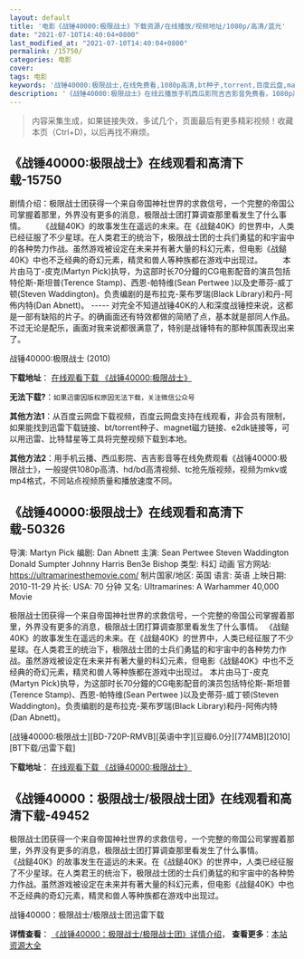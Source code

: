 ```yaml
---
layout: default
title: '电影《战锤40000:极限战士》下载资源/在线播放/视频地址/1080p/高清/蓝光'
date: "2021-07-10T14:40:04+0800"
last_modified_at: "2021-07-10T14:40:04+0800"
permalink: /15750/
categories: 电影
cover:
tags: 电影
keywords: '战锤40000:极限战士,在线免费看,1080p高清,bt种子,torrent,百度云盘,magnet,磁力链,迅雷下载资源'
description: '《战锤40000:极限战士》在线云播放手机西瓜影院吉吉影音免费看，1080p高清bd/hd未删减完整版和tc抢先枪版，mkv/mp4格式，附带bt/torrent种子、magnet/磁力链、百度云盘、网盘资源迅雷下载链接'
---
```


>内容采集生成，如果链接失效，多试几个，页面最后有更多精彩视频！收藏本页（Ctrl+D)，以后再找不麻烦。


## 《战锤40000:极限战士》在线观看和高清下载-15750

剧情介绍：极限战士团获得一个来自帝国神社世界的求救信号，一个完整的帝国公司掌握着那里，外界没有更多的消息，极限战士团打算调查那里看发生了什么事情。  　　《战鎚40K》的故事发生在遥远的未来。在《战鎚40K》的世界中，人类已经征服了不少星球。在人类君王的统治下，极限战士团的士兵们勇猛的和宇宙中的各种势力作战。虽然游戏被设定在未来并有著大量的科幻元素，但电影《战鎚40K》中也不乏经典的奇幻元素，精灵和兽人等种族都在游戏中出现过。  　　本片由马丁-皮克(Martyn Pick)执导，为这部时长70分鐘的CG电影配音的演员包括特伦斯-斯坦普(Terence Stamp)、西恩-帕特维(Sean Pertwee )以及史蒂芬-威丁顿(Steven Waddington)。负责编剧的是布拉克-莱布罗瑞(Black Library)和丹-阿佈内特(Dan Abnett)。 ----- 对完全不知道战锤40K的人和深度战锤控来说，这都是一部有缺陷的片子。的确画面还有特效都做的简陋了点，基本就是部同人作品。不过无论是配乐，画面对我来说都很满意了，特别是战锤特有的那种氛围表现出来了。


战锤40000:极限战士 (2010)

**下载地址**： [在线观看下载 《战锤40000:极限战士》](https://www.btbtdy.me/btdy/dy4449.html) 


**无法下载?**：`如果迅雷因版权原因无法下载，关注微信公众号 `

**其他方法1**：从百度云网盘下载视频，百度云网盘支持在线观看，非会员有限制，如果能找到迅雷下载链接、bt/torrent种子、magnet磁力链接、e2dk链接等，可以用迅雷、比特彗星等工具将完整视频下载到本地。

**其他方法2**：用手机云播、西瓜影院、吉吉影音等在线免费观看《战锤40000:极限战士》，一般提供1080p高清、hd/bd高清视频、tc抢先版视频，视频为mkv或mp4格式，不同站点视频质量和播放速度不同。


## 《战锤40000:极限战士》在线观看和高清下载-50326

导演: Martyn Pick 编剧: Dan Abnett 主演: Sean Pertwee Steven Waddington Donald Sumpter Johnny Harris Ben3e Bishop 类型: 科幻 动画 官方网站: https://ultramarinesthemovie.com/ 制片国家/地区: 英国 语言: 英语 上映日期: 2010-11-29 片长: USA: 70 分钟 又名: Ultramarines: A Warhammer 40,000 Movie

极限战士团获得一个来自帝国神社世界的求救信号，一个完整的帝国公司掌握着那里，外界没有更多的消息，极限战士团打算调查那里看发生了什么事情。 《战鎚40K》的故事发生在遥远的未来。在《战鎚40K》的世界中，人类已经征服了不少星球。在人类君王的统治下，极限战士团的士兵们勇猛的和宇宙中的各种势力作战。虽然游戏被设定在未来并有著大量的科幻元素，但电影《战鎚40K》中也不乏经典的奇幻元素，精灵和兽人等种族都在游戏中出现过。 本片由马丁-皮克(Martyn Pick)执导，为这部时长70分鐘的CG电影配音的演员包括特伦斯-斯坦普(Terence Stamp)、西恩-帕特维(Sean Pertwee )以及史蒂芬-威丁顿(Steven Waddington)。负责编剧的是布拉克-莱布罗瑞(Black Library)和丹-阿佈内特(Dan Abnett)。


[战锤40000:极限战士][BD-720P-RMVB][英语中字][豆瓣6.0分][774MB][2010][BT下载/迅雷下载]

**下载地址**： [在线观看下载 《战锤40000:极限战士》](https://www.btdx8.com/torrent/ultramarines_2010.html) 


## 《战锤40000：极限战士/极限战士团》在线观看和高清下载-49452

极限战士团获得一个来自帝国神社世界的求救信号，一个完整的帝国公司掌握着那里，外界没有更多的消息，极限战士团打算调查那里看发生了什么事情。<br />《战鎚40K》的故事发生在遥远的未来。在《战鎚40K》的世界中，人类已经征服了不少星球。在人类君王的统治下，极限战士团的士兵们勇猛的和宇宙中的各种势力作战。虽然游戏被设定在未来并有著大量的科幻元素，但电影《战鎚40K》中也不乏经典的奇幻元素，精灵和兽人等种族都在游戏中出现过。


战锤40000：极限战士/极限战士团迅雷下载

**详情查看**： [《战锤40000：极限战士/极限战士团》详情介绍](/movie/49452/)， **查看更多**：[本站资源大全](/movie/t/all/)

